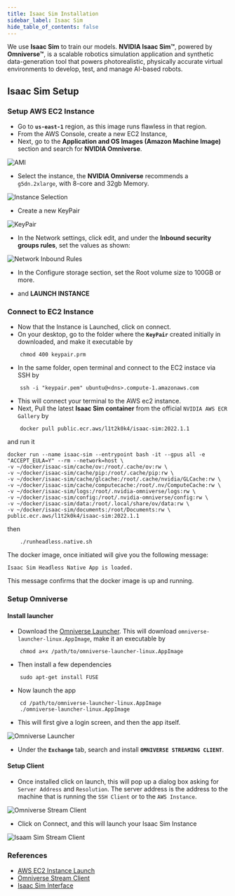 ```yaml
---
title: Isaac Sim Installation
sidebar_label: Isaac Sim
hide_table_of_contents: false
---
```


<head>
  <title> Isaac Sim </title>
    <style>{` :root { --doc-item-container-width:60rem; } `}</style>    
</head>

We use **Isaac Sim** to train our models. **NVIDIA Isaac Sim™**, powered by **Omniverse™**, is a scalable robotics simulation application and synthetic data-generation tool that powers photorealistic, physically accurate virtual environments to develop, test, and manage AI-based robots.

<intro-end />



## Isaac Sim Setup

### Setup AWS EC2 Instance

- Go to **`us-east-1`** region, as this image runs flawless in that region.
- From the AWS Console, create a new EC2 Instance,
- Next, go to the **Application and OS Images (Amazon Machine Image)** section and search for **NVIDIA Omniverse**.

![AMI](/img/AMI.png)

- Select the instance, the **NVIDIA Omniverse** recommends a  `g5dn.2xlarge`, with 8-core and 32gb Memory.

![Instance Selection](/img/Instance.png)

- Create a new KeyPair

![KeyPair](/img/create-KeyPair.png)

- In the Network settings, click edit, and under the **Inbound security groups rules**, set the values as shown:

![Network Inbound Rules](/img/network_inbound_rules.png)

- In the Configure storage section, set the Root volume size to 100GB or more.

- and **LAUNCH INSTANCE**

### Connect to EC2 Instance

- Now that the Instance is Launched, click on connect. 
- On your desktop, go to the folder where the **`KeyPair`** created initially in downloaded, and make it executable by

```
    chmod 400 keypair.prm
```

- In the same folder, open terminal and connect to the EC2 instace via SSH by

```
    ssh -i "keypair.pem" ubuntu@<dns>.compute-1.amazonaws.com
```

- This will connect your terminal to the AWS ec2 instance.
- Next, Pull the latest **Isaac Sim container** from the official `NVIDIA AWS ECR Gallery` by

```
    docker pull public.ecr.aws/l1t2k0k4/isaac-sim:2022.1.1
```

and run it

```
docker run --name isaac-sim --entrypoint bash -it --gpus all -e "ACCEPT_EULA=Y" --rm --network=host \
-v ~/docker/isaac-sim/cache/ov:/root/.cache/ov:rw \
-v ~/docker/isaac-sim/cache/pip:/root/.cache/pip:rw \
-v ~/docker/isaac-sim/cache/glcache:/root/.cache/nvidia/GLCache:rw \
-v ~/docker/isaac-sim/cache/computecache:/root/.nv/ComputeCache:rw \
-v ~/docker/isaac-sim/logs:/root/.nvidia-omniverse/logs:rw \
-v ~/docker/isaac-sim/config:/root/.nvidia-omniverse/config:rw \
-v ~/docker/isaac-sim/data:/root/.local/share/ov/data:rw \
-v ~/docker/isaac-sim/documents:/root/Documents:rw \
public.ecr.aws/l1t2k0k4/isaac-sim:2022.1.1
```
then
```
    ./runheadless.native.sh
```

The docker image, once initiated will give you the following message:

```
Isaac Sim Headless Native App is loaded.
```

This message confirms that the docker image is up and running.

### Setup Omniverse  

#### Install launcher

- Download the [Omniverse Launcher](https://www.nvidia.com/en-us/omniverse/). This will download `omniverse-launcher-linux.AppImage`, make it an executable by 

```
    chmod a+x /path/to/omniverse-launcher-linux.AppImage
```

- Then install a few dependencies 

```
    sudo apt-get install FUSE
```

- Now launch the app

```
    cd /path/to/omniverse-launcher-linux.AppImage
    ./omniverse-launcher-linux.AppImage
```

- This will first give a login screen, and then the app itself.

![Omniverse Launcher](/img/omniverse_launcher.png)

- Under the **`Exchange`** tab, search and install **`OMNIVERSE STREAMING CLIENT`**.

#### Setup Client

- Once installed click on launch, this will pop up a dialog box asking for `Server Address` and `Resolution`. The server address is the address to the machine that is running the `SSH Client` or to the `AWS Instance`. 

![Omniverse Stream Client](/img/stream-client.png)

- Click on Connect, and this will launch your Isaac Sim Instance

![Isaam Sim Stream Client](/img/Isaac_Sim_stream_client.png)

### References

- [AWS EC2 Instance Launch](https://docs.omniverse.nvidia.com/app_isaacsim/app_isaacsim/install_advanced_cloud_setup_aws.html)
- [Omniverse Stream Client](https://docs.omniverse.nvidia.com/app_isaacsim/app_isaacsim/manual_livestream_clients.html#isaac-sim-setup-kit-remote)
- [Isaac Sim Interface](https://docs.omniverse.nvidia.com/app_isaacsim/app_isaacsim/tutorial_intro_interface.html#isaac-sim-app-tutorial-intro-interface)

